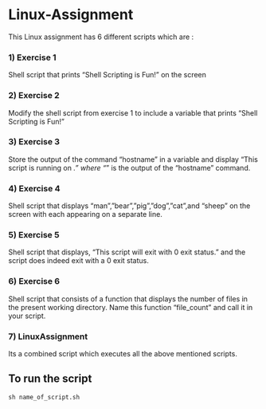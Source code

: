 # Linux-Assignment
This Linux assignment has 6 different scripts which are :
### 1) Exercise 1
Shell script that prints “Shell Scripting is Fun!” on the screen
### 2) Exercise 2
Modify the shell script from exercise 1 to include a variable that prints “Shell Scripting is Fun!”
### 3) Exercise 3
Store the output of the command “hostname” in a variable and display “This script is running on _.” where “_” is the output of the “hostname” command.
### 4) Exercise 4
Shell script that displays “man”,”bear”,”pig”,”dog”,”cat”,and “sheep” on the screen with each appearing on a separate line.
### 5) Exercise 5
Shell script that displays, “This script will exit with 0 exit status.” and the script does indeed exit with a 0 exit status.
### 6) Exercise 6
Shell script that consists of a function that displays the number of files in the present working directory. Name this function “file_count” and call it in your script.
### 7) LinuxAssignment
Its a combined script which executes all the above mentioned scripts.

## To run the script
```sh name_of_script.sh```
